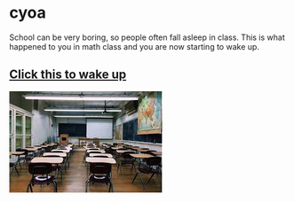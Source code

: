 # cyoa
School can be very boring, so people often fall asleep in class. This is what happened to you in math class and you are now starting to wake up.
## [Click this to wake up](/home.md)
![Alt text](image.png)
